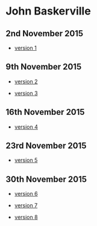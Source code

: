 John Baskerville
================

2nd November 2015
-----------------

- [version 1](https://StuartMcMaw.github.io/john-baskerville/v1.html)


9th November 2015
-----------------

- [version 2](https://StuartMcMaw.github.io/john-baskerville/v2.html)

- [version 3](https://StuartMcMaw.github.io/john-baskerville/v3.html)



16th November 2015
------------------

- [version 4](https://StuartMcMaw.github.io/john-baskerville/v4.html)

23rd November 2015
------------------

- [version 5](https://StuartMcMaw.github.io/john-baskerville/v5.html)

30th November 2015
------------------

- [version 6](https://StuartMcMaw.github.io/john-baskerville/v6.html)

- [version 7](https://StuartMcMaw.github.io/john-baskerville/v7.html)


- [version 8](https://StuartMcMaw.github.io/john-baskerville/v8.html)

